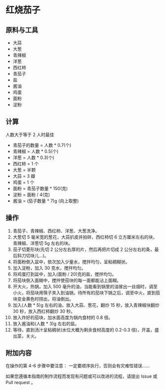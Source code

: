 # 红烧茄子

## 原料与工具

- 大蒜
- 大葱
- 青辣椒
- 洋葱
- 西红柿
- 青茄子
- 盐
- 酱油
- 鸡蛋
- 面粉
- 淀粉

## 计算

人数大于等于 2 人时最佳

- 青茄子的数量 = 人数 * 0.7(个)
- 青辣椒 = 人数 * 0.5(个)
- 洋葱 = 人数 * 0.3(个)
- 西红柿 = 1 个
- 大葱 = 半颗
- 大蒜 = 3 瓣
- 鸡蛋 = 1 个
- 面粉 = 青茄子数量 * 150(克)
- 淀粉 = 面粉 / 4(克)
- 酱油 = (茄子数量 * 7)g (向上取整)

## 操作

1. 青茄子、青辣椒、西红柿、洋葱、大葱洗净。
2. 大葱切 5 毫米宽的葱花，大蒜扒皮并拍碎，西红柿切 6 立方厘米左右的块，青辣椒、洋葱切 5g 左右的块。
3. 茄子切菱形块(先切 2 公分左右厚的片，然后再把片切成 2 公分左右的条，最后斜刀切块儿...)。
4. 将面粉倒入盆中，依次加入少量水，搅拌均匀，呈粘稠糊状。
5. 加入淀粉，加入 30 克水，搅拌均匀。
6. 将鸡蛋打到盆中，加入(面粉 / 20)克的盐，搅拌均匀。
7. 将茄块倒入面糊中，搅拌使茄块的每一面都能沾上面糊。
8. 开大火，热锅，加入 500 毫升的油，当能看到锅里的油冒出一丝烟时，调至小火，将茄块用筷子夹入到油锅，待所有的茄块下锅之后，调至中火，直到茄块变金黄色时捞出，将油倒出。
9. 加入(人数 * 5)g 左右的油，放入大蒜、葱花，翻炒 15 秒，放入青辣椒块翻炒 30 秒，放入西红柿翻炒 30 秒。
10. 放入炸好的茄块，加水面高度为锅内食材的 0.8 倍。
11. 放入酱油和(人数 * 3)g 左右的盐。
12. 等待，直到汤汁呈粘稠状(水位大概为剩余食材高度的 0.2-0.3 倍)，开盖，盛出菜，关火。

## 附加内容

在操作的第 4-6 步骤中要注意：
一定要顺序执行，否则会有灾难性错误......

如果您遵循本指南的制作流程而发现有问题或可以改进的流程，请提出 Issue 或 Pull request 。
